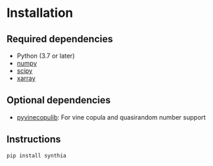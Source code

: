 # Installation

## Required dependencies

- Python (3.7 or later)
- [numpy](http://www.numpy.org/)
- [scipy](https://www.scipy.org/scipylib/index.html)
- [xarray](http://xarray.pydata.org/)

## Optional dependencies

- [pyvinecopulib](https://github.com/vinecopulib/pyvinecopulib): For vine
  copula and quasirandom number support

## Instructions

```
pip install synthia
```